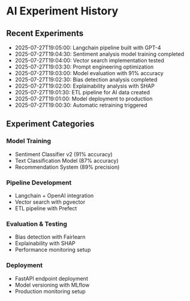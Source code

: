 # AI Experiment History

## Recent Experiments

- 2025-07-27T19:05:00: Langchain pipeline built with GPT-4
- 2025-07-27T19:04:30: Sentiment analysis model training completed
- 2025-07-27T19:04:00: Vector search implementation tested
- 2025-07-27T19:03:30: Prompt engineering optimization
- 2025-07-27T19:03:00: Model evaluation with 91% accuracy
- 2025-07-27T19:02:30: Bias detection analysis completed
- 2025-07-27T19:02:00: Explainability analysis with SHAP
- 2025-07-27T19:01:30: ETL pipeline for AI data created
- 2025-07-27T19:01:00: Model deployment to production
- 2025-07-27T19:00:30: Automatic retraining triggered

## Experiment Categories

### Model Training
- Sentiment Classifier v2 (91% accuracy)
- Text Classification Model (87% accuracy)
- Recommendation System (89% precision)

### Pipeline Development
- Langchain + OpenAI integration
- Vector search with pgvector
- ETL pipeline with Prefect

### Evaluation & Testing
- Bias detection with Fairlearn
- Explainability with SHAP
- Performance monitoring setup

### Deployment
- FastAPI endpoint deployment
- Model versioning with MLflow
- Production monitoring setup 